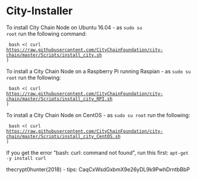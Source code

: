 # City-Installer

To install City Chain Node on Ubuntu 16.04 - as <code>sudo su root</code> run the following command:

<code> bash <( curl https://raw.githubusercontent.com/CityChainFoundation/city-chain/master/Scripts/install_city.sh ) </code>

To install a City Chain Node on a Raspberry Pi running Raspian - as <code>sudo su root</code> run the following:

<code> bash <( curl https://raw.githubusercontent.com/CityChainFoundation/city-chain/master/Scripts/install_city_RPI.sh ) </code>

To install a City Chain Node on CentOS - as <code>sudo su root</code> run the following:

<code> bash <( curl https://raw.githubusercontent.com/CityChainFoundation/city-chain/master/Scripts/install_city_CentOS.sh ) </code>

If you get the error "bash: curl: command not found", run this first: <code>apt-get -y install curl</code>

thecrypt0hunter(2018) - tips: CaqCxWsdGxbmX9e26yDL9k9PwhDrntbBbP
